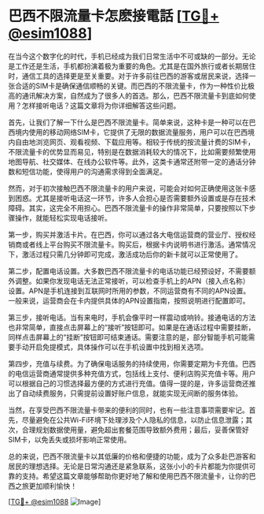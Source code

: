 # 巴西不限流量卡怎麽接電話 [[TG💪+ @esim1088](https://t.me/s/esim1088)]

在当今这个数字化的时代，手机已经成为我们日常生活中不可或缺的一部分。无论是工作还是生活，手机都扮演着极为重要的角色。尤其是在国外旅行或者长期居住时，通信工具的选择更是至关重要。对于许多前往巴西的游客或居民来说，选择一张合适的SIM卡是确保通信顺畅的关键。而巴西的不限流量卡，作为一种性价比极高的通讯解决方案，自然成为了很多人的首选。那么，巴西不限流量卡到底如何使用？怎样接听电话？这篇文章将为你详细解答这些问题。

首先，让我们了解一下什么是巴西不限流量卡。简单来说，这种卡是一种可以在巴西境内使用的移动网络SIM卡，它提供了无限的数据流量服务，用户可以在巴西境内自由地浏览网页、观看视频、下载应用等。相较于传统的按流量计费的SIM卡，不限流量卡的优势显而易见，特别是在数据消耗较大的情况下，比如需要频繁使用地图导航、社交媒体、在线办公软件等。此外，这类卡通常还附带一定的通话分钟数和短信功能，使得用户的沟通需求得到全面满足。

然而，对于初次接触巴西不限流量卡的用户来说，可能会对如何正确使用这张卡感到困惑。尤其是接听电话这一环节，许多人会担心是否需要额外设置或是存在技术障碍。其实，这完全不用担心。巴西不限流量卡的操作非常简单，只要按照以下步骤操作，就能轻松实现电话接听。

第一步，购买并激活卡片。在巴西，你可以通过各大电信运营商的营业厅、授权经销商或者线上平台购买不限流量卡。购买后，根据卡内说明书进行激活。通常情况下，激活过程只需几分钟即可完成，激活成功后你的新卡就可以正常使用了。

第二步，配置电话设置。大多数巴西不限流量卡的电话功能已经预设好，不需要额外调整。如果你发现电话无法正常接听，可以检查手机上的APN（接入点名称）设置。APN是手机连接到互联网时所用的参数，不同运营商有不同的APN设置。一般来说，运营商会在卡内提供具体的APN设置指南，按照说明进行配置即可。

第三步，接听电话。当有来电时，手机会像平时一样震动或响铃。接通电话的方法也非常简单，直接点击屏幕上的“接听”按钮即可。如果是在通话过程中需要挂断，同样点击屏幕上的“挂断”按钮即可结束通话。需要注意的是，部分智能手机可能需要手动开启免提模式，具体操作可以在手机设置中找到相关选项。

第四步，充值与续费。为了确保电话服务的持续使用，你需要定期为卡充值。巴西的电信运营商通常提供多种充值方式，包括线上支付、便利店购买充值卡等。用户可以根据自己的习惯选择最方便的方式进行充值。值得一提的是，许多运营商还推出了自动续费服务，只需提前设置好账户信息，就能实现无间断的服务体验。

当然，在享受巴西不限流量卡带来的便利的同时，也有一些注意事项需要牢记。首先，尽量避免在公共Wi-Fi环境下处理涉及个人隐私的信息，以防止信息泄露；其次，合理规划数据使用量，避免超出套餐范围导致额外费用；最后，妥善保管好SIM卡，以免丢失或损坏影响正常使用。

总的来说，巴西不限流量卡以其低廉的价格和便捷的功能，成为了众多赴巴游客和居民的理想选择。无论是日常沟通还是紧急联系，这张小小的卡片都能为你提供可靠的支持。希望这篇文章能够帮助你更好地了解和使用巴西不限流量卡，让你的巴西之旅更加顺利愉快！

[[TG💪+ @esim1088](https://t.me/s/esim1088) ![Image](https://i.postimg.cc/4NQfJmqS/Snipaste-2025-05-13-00-14-12.png)]